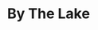 ---
title: "By The Lake"
draft: false
slug: "by-the-lake"
weight: "1"
mainpage: false
related: true
thumbnail: "/illustrations/bob_013.jpg"

header: {
	titleimage: "illustrations/project-title_by-the-lake.png"
}

block_selected: {
	description: "(description coming soon)",
	fontcolor: "#3300ff",
	img: [ 
		{class: "gallery-col-12", path: "illustrations/bob_016.jpg"},
		{class: "gallery-col-12", path: "illustrations/bob_013.jpg"},
		{class: "gallery-col-12", path: "illustrations/bob_05.jpg"}
	]
}

---